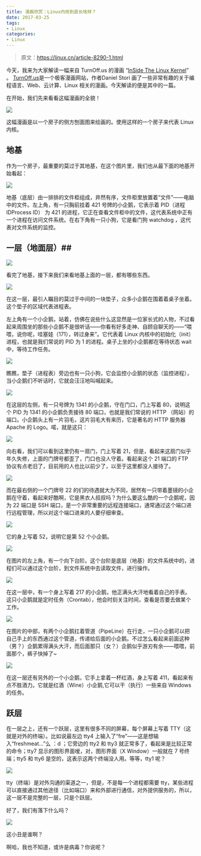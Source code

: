 ```yaml
---
title: 漫画欣赏：Linux内核到底长啥样？
date: 2017-03-25
tags:
- Linux
categories:
- Linux
---
```


> 原文：https://linux.cn/article-8290-1.html

今天，我来为大家解读一幅来自 TurnOff.us 的漫画 “[InSide The Linux Kernel](http://turnoff.us/geek/inside-the-linux-kernel/)” 。 [TurnOff.us](http://turnoff.us/)是一个极客漫画网站，作者Daniel Stori 画了一些非常有趣的关于编程语言、Web、云计算、Linux 相关的漫画。今天解读的便是其中的一篇。<!--more-->

在开始，我们先来看看这幅漫画的全貌！

![](https://img.fanhaobai.com/2017/03/linux-core-caricature/5BD8ACFD12B2952124B8C9A70546A190.png)

这幅漫画是以一个房子的侧方刨面图来绘画的。使用这样的一个房子来代表 Linux 内核。

## 地基 ##

作为一个房子，最重要的莫过于其地基，在这个图片里，我们也从最下面的地基开始看起：

![](https://img.fanhaobai.com/2017/03/linux-core-caricature/3C27118DE046AD57EF68F273C0D97CEB.png)

地基（底层）由一排排的文件柜组成，井然有序，文件柜里放置着“文件”——电脑中的文件。左上角，有一只胸前挂着 421 号牌的小企鹅，它表示着 PID（进程 IDProcess ID） 为 421 的进程，它正在查看文件柜中的文件，这代表系统中正有一个进程在访问文件系统。在右下角有一只小狗，它是看门狗 watchdog ，这代表对文件系统的监控。

## 一层（地面层）##

![](https://img.fanhaobai.com/2017/03/linux-core-caricature/B3FBAEAC24E48666A4442ADEB950BE21.png)

看完了地基，接下来我们来看地基上面的一层，都有哪些东西。

![](https://img.fanhaobai.com/2017/03/linux-core-caricature/7367932F64D0D54E31AF624CF830E0CF.png)

在这一层，最引人瞩目的莫过于中间的一块垫子，众多小企鹅在围着着桌子坐着。这个垫子的区域代表进程表。

左上角有一个小企鹅，站着，仿佛在说些什么这显然是一位家长式的人物，不过看起来周围坐的那些小企鹅不是很听话——你看有好多走神、自顾自聊天的——“喂喂，说你呢，哇塞娃（171），转过身来”。它代表着 Linux 内核中的初始化（init）进程，也就是我们常说的 PID 为 1 的进程。桌子上坐的小企鹅都在等待状态 wait 中，等待工作任务。

![](https://img.fanhaobai.com/2017/03/linux-core-caricature/A60AFE2B528D380E7C11D921C5D416D2.png)

瞧瞧，垫子（进程表）旁边也有一只小狗，它会监控小企鹅的状态（监控进程），当小企鹅们不听话时，它就会汪汪地叫喊起来。

![](https://img.fanhaobai.com/2017/03/linux-core-caricature/CDA46D0971D6354391ECC3A88E711EA0.png)

在这层的左侧，有一只号牌为 1341 的小企鹅，守在门口，门上写着 80，说明这个 PID 为 1341 的小企鹅负责接待 80 端口，也就是我们常说的 HTTP （网站）的端口。小企鹅头上有一片羽毛，这片羽毛大有来历，它是著名的 HTTP 服务器 Apache 的 Logo。喏，就是这只：

![](https://img.fanhaobai.com/2017/03/linux-core-caricature/A92E721F6E3331ECFF02BF6A2E25F43D.png)

向右看，我们可以看到这里仍有一扇门，门上写着 21，但是，看起来这扇门似乎年久失修，上面的门牌号都歪了，门口也没人守着。看起来这个 21 端口的 FTP 协议有点老旧了，目前用的人也比以前少了，以至于这里都没人接待了。

![](https://img.fanhaobai.com/2017/03/linux-core-caricature/C8277CBC07F312F62D0EF9DA9AF01F19.png)

而在最右侧的一个门牌号 22 的们的待遇就大为不同，居然有一只带着墨镜的小企鹅在守着，看起来好酷啊，它是黑衣人叔叔吗？为什么要这么酷的一个企鹅呢，因为 22 端口是 SSH 端口，是一个非常重要的远程连接端口，通常通过这个端口进行远程管理，所以对这个端口进来的人要仔细审查。

![](https://img.fanhaobai.com/2017/03/linux-core-caricature/4AD005B03A39A0F49C0161914325B9C5.png)

它的身上写着 52，说明它是第 52 个小企鹅。

![](https://img.fanhaobai.com/2017/03/linux-core-caricature/DBE8511ECE02DC8ADF849F5062B83433.png)

在图片的左上角，有一个向下台阶。这个台阶是底层（地基）的文件系统中的，进程们可以通过这个台阶，到文件系统中去读取文件，进行操作。

![](https://img.fanhaobai.com/2017/03/linux-core-caricature/0E9D69D32086CA20007062B59842DE24.png)

在这一层中，有一个身上写着 217 的小企鹅，他正满头大汗地看着自己的手表。这只小企鹅就是定时任务（Crontab），他会时刻关注时间，查看是否要去做某个工作。

![](https://img.fanhaobai.com/2017/03/linux-core-caricature/6ADA68452C7E8F3014CD8D7D68BF3DCD.png)

在图片的中部，有两个小企鹅扛着管道（PipeLine）在行走，一只小企鹅可以把自己手上的东西通过这个管道，传递给后面的小企鹅。不过怎么看起来前面这种（男？）企鹅累得满头大汗，而后面那只（女？）企鹅似乎游刃有余——喂喂，前面那个，裤子快掉了~

![](https://img.fanhaobai.com/2017/03/linux-core-caricature/14227E17ECB4AD1852B67CAD4DA48F42.png)

在这一层还有另外的一个小企鹅，它手上拿着一杯红酒，身上写着 411，看起来有点不胜酒力。它就是红酒（Wine）小企鹅,它可以干（执行）一些来自 Windows 的任务。

## 跃层 ##

在一层之上，还有一个跃层，这里有很多不同的屏幕，每个屏幕上写着 TTY（这就是对外的终端）。比如说最左边  tty4 上输入了“fre”——这是想输入“freshmeat...”么 ：d ；它旁边的 tty2 和 tty3 就正常多了，看起来是比较正常的命令；tty7 显示的图形界面嗳，对，图形界面（X Window）一般就在 7 号终端；tty5 和 tty6 是空的，这表示这两个终端没人用。等等，tty1 呢？

![](https://img.fanhaobai.com/2017/03/linux-core-caricature/62707DD3CCEB3B0765227E742A32F72F.png)

tty（终端）是对外沟通的渠道之一，但是，不是每一个进程都需要 tty，某些进程可以直接通过其他途径（比如端口）来和外部进行通信，对外提供服务的，所以，这一层不是完整的一层，只是个跃层。

好了，我们有落下什么吗？

![](https://img.fanhaobai.com/2017/03/linux-core-caricature/A91A34A3B08128E2A06C66E8856585B0.png)

这小丑是谁啊？

啊哈，我也不知道，或许是病毒？你说呢？
